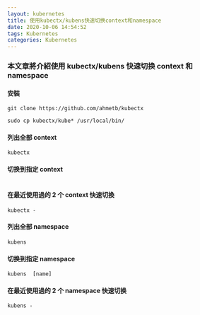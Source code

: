 ```yaml
---
layout: kubernetes
title: 使用kubectx/kubens快速切换context和namespace
date: 2020-10-06 14:54:52
tags: Kubernetes
categories: Kubernetes
---
```


### 本文章將介紹使用 kubectx/kubens 快速切换 context 和 namespace

<!-- more -->

#### 安裝

```
git clone https://github.com/ahmetb/kubectx

sudo cp kubectx/kube* /usr/local/bin/
```

#### 列出全部 context

```
kubectx
```

#### 切换到指定 context

```

```

#### 在最近使用過的 2 个 context 快速切換

```
kubectx -
```

#### 列出全部 namespace

```
kubens
```

#### 切换到指定 namespace

```
kubens  [name]
```

#### 在最近使用過的 2 个 namespace 快速切换

```
kubens -
```
